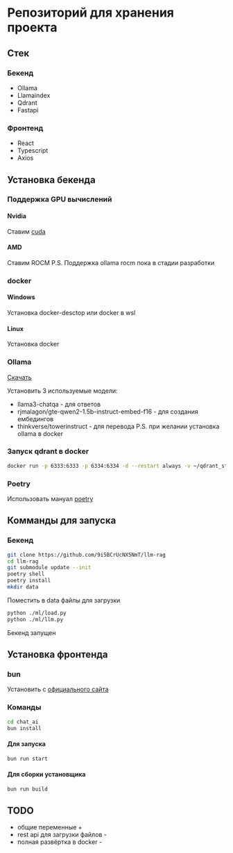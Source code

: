 # Репозиторий для хранения проекта
## Стек
### Бекенд
- Ollama
- Llamaindex
- Qdrant
- Fastapi
### Фронтенд
- React
- Typescript
- Axios

## Установка бекенда

### Поддержка GPU вычислений
#### Nvidia
Ставим [cuda](https://developer.nvidia.com/cuda-toolkit)
#### AMD
Ставим ROCM
P.S. Поддержка ollama rocm пока в стадии разработки

### docker
#### Windows
Установка docker-desctop или docker в wsl
#### Linux
Установка docker

### Ollama
[Скачать](https://ollama.com/download)

Установить 3 используемые модели:
- llama3-chatqa - для ответов
- rjmalagon/gte-qwen2-1.5b-instruct-embed-f16 - для создания ембедингов
- thinkverse/towerinstruct - для перевода
P.S. при желании установка ollama в docker

### Запуск qdrant в docker
```bash
docker run -p 6333:6333 -p 6334:6334 -d --restart always -v ~/qdrant_storage:/qdrant/storage:z qdrant/qdrant
```

### Poetry
Использовать мануал [poetry](https://python-poetry.org/docs/#installation)

## Комманды для запуска
### Бекенд
```bash
git clone https://github.com/9i5BCrUcNX5NmT/llm-rag
cd llm-rag
git submodule update --init
poetry shell
poetry install
mkdir data
```
Поместить в data файлы для загрузки
```bash
python ./ml/load.py
python ./ml/llm.py
```
Бекенд запущен

## Установка фронтенда
### bun
Установить с [официального сайта](https://bun.sh/)
### Команды
```bash
cd chat_ai
bun install
```
#### Для запуска
```bash
bun run start
```
#### Для сборки установщика
```bash
bun run build
```

## TODO
- общие переменные +
- rest api для загрузки файлов -
- полная развёртка в docker -
